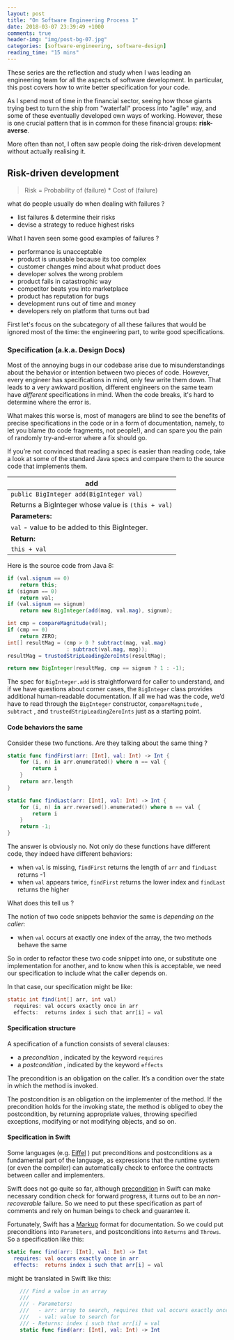 ```yaml
---
layout: post
title: "On Software Engineering Process 1"
date: 2018-03-07 23:39:49 +1000
comments: true
header-img: "img/post-bg-07.jpg"
categories: [software-engineering, software-design]
reading_time: "15 mins"
---
```


These series are the reflection and study when I was leading an engineering team for all the aspects of software development.
In particular, this post covers how to write better specification for your code.

<!--more-->

As I spend most of time in the financial sector, seeing how those giants trying best to turn the ship from "waterfall" 
process into "agile" way, and some of these eventually developed own ways of working.
However, these is one crucial pattern that is in common for these financial groups: **risk-averse**. 

More often than not, I often saw people doing the risk-driven development without actually realising it.

## Risk-driven development

> Risk = Probability of (failure) * Cost of (failure) 

what do people usually do when dealing with failures ?

- list failures & determine their risks
- devise a strategy to reduce highest risks

What I haven seen some good examples of failures ?

- performance is unacceptable
- product is unusable because its too complex
- customer changes mind about what product does
- developer solves the wrong problem
- product fails in catastrophic way
- competitor beats you into marketplace
- product has reputation for bugs
- development runs out of time and money
- developers rely on platform that turns out bad 

First let's focus on the subcategory of all these failures that would be ignored most of the time: 
the engineering part, to write good specifications.

### Specification (a.k.a. Design Docs)

Most of the annoying bugs in our codebase arise due to misunderstandings about the behavior or intention between two pieces
of code. However, every engineer has specifications in mind, only few write them down. That leads to a very awkward position,
different engineers on the same team have *different* specifications in mind. When the code breaks, it's hard to determine
where the error is.

What makes this worse is, most of managers are blind to see the benefits of precise specifications in the code or in a form of documentation,
namely, to let you blame (to code fragments, not people!), and can spare you the pain of randomly try-and-error where a fix should go.

If you’re not convinced that reading a spec is easier than reading code, take a look at some of the standard Java specs and compare them to the source code that implements them.

| add                 |
|---------------------|
| `public BigInteger add(BigInteger val)` |
| Returns a BigInteger whose value is `(this + val)`    |
| **Parameters:** |
| `val` - value to be added to this BigInteger. |
| **Return:** |
| `this + val` |

Here is the source code from Java 8:

```java
if (val.signum == 0)
    return this;
if (signum == 0)
    return val;
if (val.signum == signum)
    return new BigInteger(add(mag, val.mag), signum);

int cmp = compareMagnitude(val);
if (cmp == 0)
    return ZERO;
int[] resultMag = (cmp > 0 ? subtract(mag, val.mag)
                   : subtract(val.mag, mag));
resultMag = trustedStripLeadingZeroInts(resultMag);

return new BigInteger(resultMag, cmp == signum ? 1 : -1);
```

The spec for `BigInteger.add` is straightforward for caller to understand, and if we have questions about corner cases, 
the `BigInteger` class provides additional human-readable documentation. If all we had was the code, 
we’d have to read through the `BigInteger` constructor, `compare­Magnitude` , `subtract` , and `trusted­StripLeadingZero­Ints` just as a starting point.


#### Code behaviors the same

Consider these two functions. Are they talking about the same thing ?

```swift
static func findFirst(arr: [Int], val: Int) -> Int {
    for (i, n) in arr.enumerated() where n == val {
        return i
    }
    return arr.length
}

static func findLast(arr: [Int], val: Int) -> Int {
    for (i, n) in arr.reversed().enumerated() where n == val {
        return i
    }
    return -1;
}
```

The answer is obviously no.
Not only do these functions have different code, they indeed have different behaviors:

- when `val` is missing, `findFirst` returns the length of `arr` and `findLast` returns -1
- when `val` appears twice, `findFirst` returns the lower index and `findLast` returns the higher
 
What does this tell us ?

The notion of two code snippets behavior the same is *depending on the caller*:

- when `val` occurs at exactly one index of the array, the two methods behave the same
    
So in order to refactor these two code snippet into one, or substitute one implementation for another, and to know when this is
acceptable, we need our specification to include what the caller depends on.

In that case, our specification might be like:

```java
static int find(int[] arr, int val)
  requires: val occurs exactly once in arr
  effects:  returns index i such that arr[i] = val
```


#### Specification structure

A specification of a function consists of several clauses:

- a *precondition* , indicated by the keyword `requires`
- a *postcondition* , indicated by the keyword `effects`
    
The precondition is an obligation on the caller. It’s a condition over the state in which the method is invoked.

The postcondition is an obligation on the implementer of the method. If the precondition holds for the invoking state, 
the method is obliged to obey the postcondition, by returning appropriate values, throwing specified exceptions, 
modifying or not modifying objects, and so on.


#### Specification in Swift

Some languages (e.g. [Eiffel](https://en.wikipedia.org/wiki/Eiffel_(programming_language)) ) put preconditions and postconditions as a fundamental part of the language, 
as expressions that the runtime system (or even the compiler) can automatically check to enforce the contracts between caller and implementers.

Swift does not go quite so far, although [precondition](https://developer.apple.com/documentation/swift/1540960-precondition) in Swift can
make necessary condition check for forward progress, it turns out to be an *non-recoverable* failure. So we need to put these specification
as part of comments and rely on human beings to check and guarantee it.

Fortunately, Swift has a [Markup](https://developer.apple.com/library/archive/documentation/Xcode/Reference/xcode_markup_formatting_ref/index.html) 
format for documentation. So we could put preconditions into `Parameters`, and postconditions into `Returns` and `Throws`.
So a specification like this:

```swift
static func find(arr: [Int], val: Int) -> Int
  requires: val occurs exactly once in arr
  effects:  returns index i such that arr[i] = val
```

might be translated in Swift like this:

```swift
    /// Find a value in an array
    ///
    /// - Parameters:
    ///   - arr: array to search, requires that val occurs exactly once in arr
    ///   - val: value to search for
    /// - Returns: index i such that arr[i] = val
    static func find(arr: [Int], val: Int) -> Int
```
